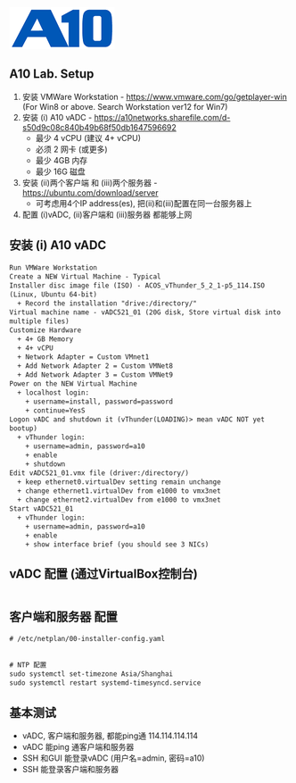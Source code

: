 ![](/Images/A10-NewLogos-Blue-NoReg-RGB-50.png)

## A10 Lab. Setup
1. 安装 VMWare Workstation - https://www.vmware.com/go/getplayer-win (For Win8 or above. Search Workstation ver12 for Win7)
2. 安装 (i) A10 vADC - https://a10networks.sharefile.com/d-s50d9c08c840b49b68f50db1647596692
    + 最少 4 vCPU (建议 4+ vCPU)
    + 必须 2 网卡 (或更多)
    + 最少 4GB 内存
    + 最少 16G 磁盘
3. 安装 (ii)两个客户端 和 (iii)两个服务器 - https://ubuntu.com/download/server
    + 可考虑用4个IP address(es), 把(ii)和(iii)配置在同一台服务器上
4. 配置 (i)vADC, (ii)客户端和 (iii)服务器 都能够上网

## 安装 (i) A10 vADC
```
Run VMWare Workstation
Create a NEW Virtual Machine - Typical
Installer disc image file (ISO) - ACOS_vThunder_5_2_1-p5_114.ISO (Linux, Ubuntu 64-bit)
  + Record the installation "drive:/directory/"
Virtual machine name - vADC521_01 (20G disk, Store virtual disk into multiple files)
Customize Hardware
  + 4+ GB Memory
  + 4+ vCPU
  + Network Adapter = Custom VMnet1
  + Add Network Adapter 2 = Custom VMNet8
  + Add Network Adapter 3 = Custom VMNet9
Power on the NEW Virtual Machine
  + localhost login:
    + username=install, password=password
    + continue=YesS
Logon vADC and shutdown it (vThunder(LOADING)> mean vADC NOT yet bootup)
  + vThunder login:
    + username=admin, password=a10
    + enable
    + shutdown
Edit vADC521_01.vmx file (driver:/directory/)
  + keep ethernet0.virtualDev setting remain unchange
  + change ethernet1.virtualDev from e1000 to vmx3net
  + change ethernet2.virtualDev from e1000 to vmx3net
Start vADC521_01
  + vThunder login:
    + username=admin, password=a10
    + enable
    + show interface brief (you should see 3 NICs)
```


##


## vADC 配置 (通过VirtualBox控制台) 
```

```

## 客户端和服务器 配置
```
# /etc/netplan/00-installer-config.yaml


```

```
# NTP 配置
sudo systemctl set-timezone Asia/Shanghai
sudo systemctl restart systemd-timesyncd.service
```

## 基本测试
+ vADC, 客户端和服务器, 都能ping通 114.114.114.114 
+ vADC 能ping 通客户端和服务器
+ SSH 和GUI 能登录vADC (用户名=admin, 密码=a10)
+ SSH 能登录客户端和服务器